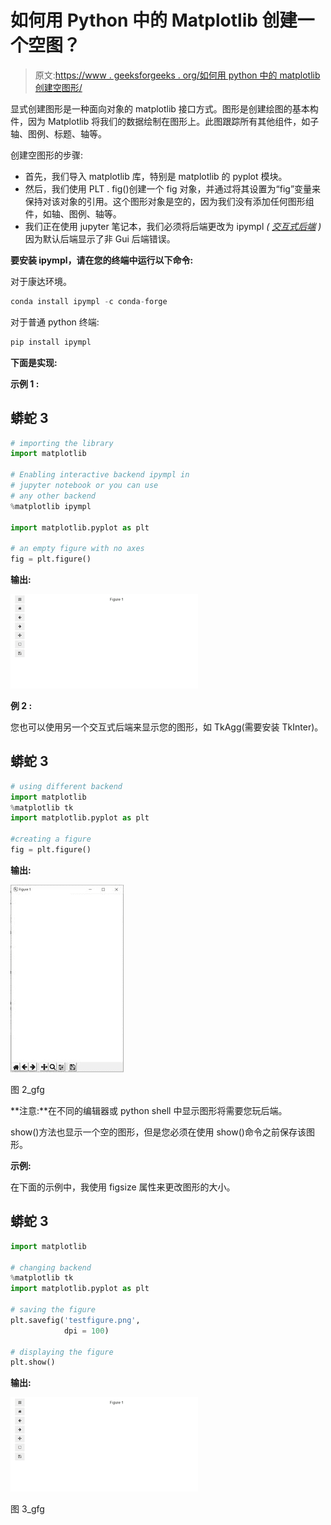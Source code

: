 # 如何用 Python 中的 Matplotlib 创建一个空图？

> 原文:[https://www . geeksforgeeks . org/如何用 python 中的 matplotlib 创建空图形/](https://www.geeksforgeeks.org/how-to-create-an-empty-figure-with-matplotlib-in-python/)

显式创建图形是一种面向对象的 matplotlib 接口方式。图形是创建绘图的基本构件，因为 Matplotlib 将我们的数据绘制在图形上。此图跟踪所有其他组件，如子轴、图例、标题、轴等。

创建空图形的步骤:

*   首先，我们导入 matplotlib 库，特别是 matplotlib 的 pyplot 模块。
*   然后，我们使用 PLT . fig()创建一个 fig 对象，并通过将其设置为“fig”变量来保持对该对象的引用。这个图形对象是空的，因为我们没有添加任何图形组件，如轴、图例、轴等。
*   我们正在使用 jupyter 笔记本，我们必须将后端更改为 ipympl *( <u>交互式后端</u> )* 因为默认后端显示了非 Gui 后端错误。

**要安装 ipympl，请在您的终端中运行以下命令:**

对于康达环境。

```py
conda install ipympl -c conda-forge
```

对于普通 python 终端:

```py
pip install ipympl
```

**下面是实现:**

**示例 1 :**

## 蟒蛇 3

```py
# importing the library
import matplotlib

# Enabling interactive backend ipympl in
# jupyter notebook or you can use
# any other backend
%matplotlib ipympl

import matplotlib.pyplot as plt

# an empty figure with no axes
fig = plt.figure()  
```

**输出:**

![](img/8d2477e2040df5553819ef18b71a7176.png)

**例 2 :**

您也可以使用另一个交互式后端来显示您的图形，如 TkAgg(需要安装 TkInter)。

## 蟒蛇 3

```py
# using different backend
import matplotlib
%matplotlib tk
import matplotlib.pyplot as plt

#creating a figure
fig = plt.figure()
```

**输出:**

![](img/d15d494692db42f0973c085b62556688.png)

图 2_gfg

**注意:**在不同的编辑器或 python shell 中显示图形将需要您玩后端。

show()方法也显示一个空的图形，但是您必须在使用 show()命令之前保存该图形。

**示例:**

在下面的示例中，我使用 figsize 属性来更改图形的大小。

## 蟒蛇 3

```py
import matplotlib

# changing backend
%matplotlib tk
import matplotlib.pyplot as plt

# saving the figure
plt.savefig('testfigure.png',
            dpi = 100)

# displaying the figure
plt.show()
```

**输出:**

![](img/8d2477e2040df5553819ef18b71a7176.png)

图 3_gfg